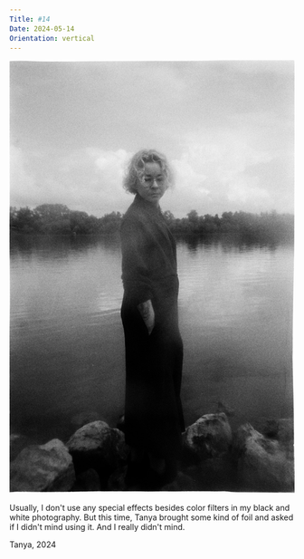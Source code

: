 ```yaml
---
Title: #14
Date: 2024-05-14
Orientation: vertical
---
```


![Tanya, 2023](images/014-tanya@2x.webp)

Usually, I don't use any special effects besides color filters in my black and white photography. But this time, Tanya brought some kind of foil and asked if I didn't mind using it. And I really didn't mind.

Tanya, 2024
